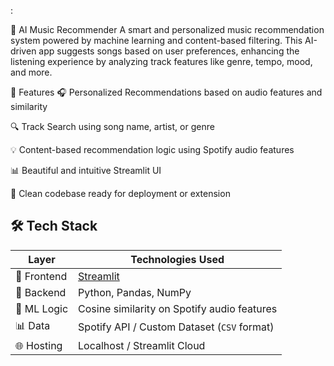 :

🎵 AI Music Recommender
A smart and personalized music recommendation system powered by machine learning and content-based filtering. This AI-driven app suggests songs based on user preferences, enhancing the listening experience by analyzing track features like genre, tempo, mood, and more.

🚀 Features
🎧 Personalized Recommendations based on audio features and similarity

🔍 Track Search using song name, artist, or genre

💡 Content-based recommendation logic using Spotify audio features

📊 Beautiful and intuitive Streamlit UI

📁 Clean codebase ready for deployment or extension

## 🛠️ Tech Stack

| Layer      | Technologies Used                             |
|------------|-----------------------------------------------|
| 🎨 Frontend | [Streamlit](https://streamlit.io)             |
| 🧠 Backend  | Python, Pandas, NumPy                         |
| 🤖 ML Logic | Cosine similarity on Spotify audio features   |
| 📊 Data     | Spotify API / Custom Dataset (`CSV` format)   |
| 🌐 Hosting  | Localhost / Streamlit Cloud                   |
